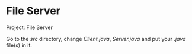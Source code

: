 # File Server

Project: File Server

Go to the *src* directory, change *Client.java*, *Server.java* and put your *.java* file(s) in it.
